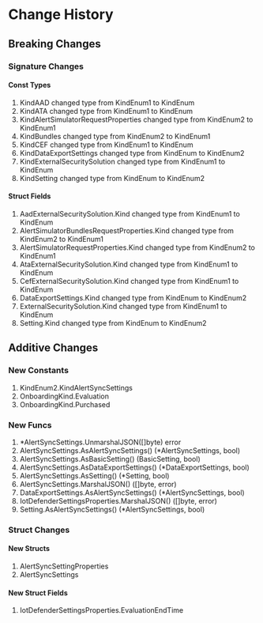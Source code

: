 # Change History

## Breaking Changes

### Signature Changes

#### Const Types

1. KindAAD changed type from KindEnum1 to KindEnum
1. KindATA changed type from KindEnum1 to KindEnum
1. KindAlertSimulatorRequestProperties changed type from KindEnum2 to KindEnum1
1. KindBundles changed type from KindEnum2 to KindEnum1
1. KindCEF changed type from KindEnum1 to KindEnum
1. KindDataExportSettings changed type from KindEnum to KindEnum2
1. KindExternalSecuritySolution changed type from KindEnum1 to KindEnum
1. KindSetting changed type from KindEnum to KindEnum2

#### Struct Fields

1. AadExternalSecuritySolution.Kind changed type from KindEnum1 to KindEnum
1. AlertSimulatorBundlesRequestProperties.Kind changed type from KindEnum2 to KindEnum1
1. AlertSimulatorRequestProperties.Kind changed type from KindEnum2 to KindEnum1
1. AtaExternalSecuritySolution.Kind changed type from KindEnum1 to KindEnum
1. CefExternalSecuritySolution.Kind changed type from KindEnum1 to KindEnum
1. DataExportSettings.Kind changed type from KindEnum to KindEnum2
1. ExternalSecuritySolution.Kind changed type from KindEnum1 to KindEnum
1. Setting.Kind changed type from KindEnum to KindEnum2

## Additive Changes

### New Constants

1. KindEnum2.KindAlertSyncSettings
1. OnboardingKind.Evaluation
1. OnboardingKind.Purchased

### New Funcs

1. *AlertSyncSettings.UnmarshalJSON([]byte) error
1. AlertSyncSettings.AsAlertSyncSettings() (*AlertSyncSettings, bool)
1. AlertSyncSettings.AsBasicSetting() (BasicSetting, bool)
1. AlertSyncSettings.AsDataExportSettings() (*DataExportSettings, bool)
1. AlertSyncSettings.AsSetting() (*Setting, bool)
1. AlertSyncSettings.MarshalJSON() ([]byte, error)
1. DataExportSettings.AsAlertSyncSettings() (*AlertSyncSettings, bool)
1. IotDefenderSettingsProperties.MarshalJSON() ([]byte, error)
1. Setting.AsAlertSyncSettings() (*AlertSyncSettings, bool)

### Struct Changes

#### New Structs

1. AlertSyncSettingProperties
1. AlertSyncSettings

#### New Struct Fields

1. IotDefenderSettingsProperties.EvaluationEndTime
